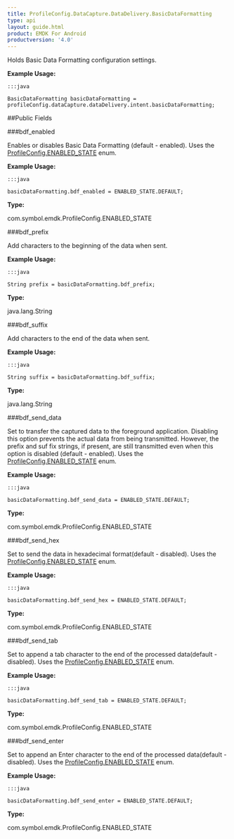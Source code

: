```yaml
---
title: ProfileConfig.DataCapture.DataDelivery.BasicDataFormatting
type: api
layout: guide.html
product: EMDK For Android
productversion: '4.0'
---
```



Holds Basic Data Formatting configuration settings.
 
 

**Example Usage:**
	
	:::java
	
	BasicDataFormatting basicDataFormatting = profileConfig.dataCapture.dataDelivery.intent.basicDataFormatting;
	


##Public Fields

###bdf_enabled

Enables or disables Basic Data Formatting (default - enabled).
 Uses the [ ProfileConfig.ENABLED_STATE](../ProfileConfig-ENABLED_STATE) enum.
 
 

**Example Usage:**
	
	:::java
	
	basicDataFormatting.bdf_enabled = ENABLED_STATE.DEFAULT;
	


**Type:**

com.symbol.emdk.ProfileConfig.ENABLED_STATE

###bdf_prefix

Add characters to the beginning of the data when sent.
 
 

**Example Usage:**
	
	:::java
	
	String prefix = basicDataFormatting.bdf_prefix;
	


**Type:**

java.lang.String

###bdf_suffix

Add characters to the end of the data when sent.
 
 

**Example Usage:**
	
	:::java
	
	String suffix = basicDataFormatting.bdf_suffix;
	


**Type:**

java.lang.String

###bdf_send_data

Set to transfer the captured data to the foreground application. Disabling this option prevents the actual data from being transmitted. 
 However, the prefix and suf fix strings, if present, are still transmitted even when this option is disabled (default - enabled).
 Uses the [ ProfileConfig.ENABLED_STATE](../ProfileConfig-ENABLED_STATE) enum.
 
 

**Example Usage:**
	
	:::java
	
	basicDataFormatting.bdf_send_data = ENABLED_STATE.DEFAULT;
	


**Type:**

com.symbol.emdk.ProfileConfig.ENABLED_STATE

###bdf_send_hex

Set to send the data in hexadecimal format(default - disabled).
 Uses the [ ProfileConfig.ENABLED_STATE](../ProfileConfig-ENABLED_STATE) enum.
 
 

**Example Usage:**
	
	:::java
	
	basicDataFormatting.bdf_send_hex = ENABLED_STATE.DEFAULT;
	


**Type:**

com.symbol.emdk.ProfileConfig.ENABLED_STATE

###bdf_send_tab

Set to append a tab character to the end of the processed data(default - disabled).
 Uses the [ ProfileConfig.ENABLED_STATE](../ProfileConfig-ENABLED_STATE) enum.
 
 

**Example Usage:**
	
	:::java
	
	basicDataFormatting.bdf_send_tab = ENABLED_STATE.DEFAULT;
	


**Type:**

com.symbol.emdk.ProfileConfig.ENABLED_STATE

###bdf_send_enter

Set to append an Enter character to the end of the processed data(default - disabled).
 Uses the [ ProfileConfig.ENABLED_STATE](../ProfileConfig-ENABLED_STATE) enum.
 
 

**Example Usage:**
	
	:::java
	
	basicDataFormatting.bdf_send_enter = ENABLED_STATE.DEFAULT;
	


**Type:**

com.symbol.emdk.ProfileConfig.ENABLED_STATE












